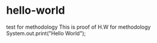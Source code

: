 # hello-world
test for methodology
This is proof of H.W for methodology 
System.out.print("Hello World");
